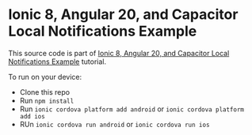 # Ionic 8, Angular 20, and Capacitor Local Notifications Example

This source code is part of [Ionic 8, Angular 20, and Capacitor Local Notifications Example]() tutorial.

To run on your device:

- Clone this repo
- Run `npm install`
- Run `ionic cordova platform add android` or `ionic cordova platform add ios`
- RUn `ionic cordova run android` or `ionic cordova run ios`
